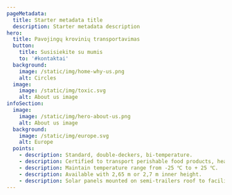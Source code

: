 ```yaml
---
pageMetadata:
  title: Starter metadata title
  description: Starter metadata description
hero:
  title: Pavojingų krovinių transportavimas
  button:
    title: Susisiekite su mumis
    to: '#kontaktai'
  background:
    image: /static/img/home-why-us.png
    alt: Circles
  image:
    image: /static/img/toxic.svg
    alt: About us image
infoSection:
  image:
    image: /static/img/hero-about-us.png
    alt: About us image
  background:
    image: /static/img/europe.svg
    alt: Europe
  points:
    - description: Standard, double-deckers, bi-temperature.
    - description: Certified to transport perishable food products, healthcare products, high value goods.
    - description: Maintain temperature range from -25 ℃ to + 25 ℃.
    - description: Available with 2,65 m or 2,7 m inner height.
    - description: Solar panels mounted on semi-trailers roof to facilitate power supply for GPS and temperature units.
---
```

